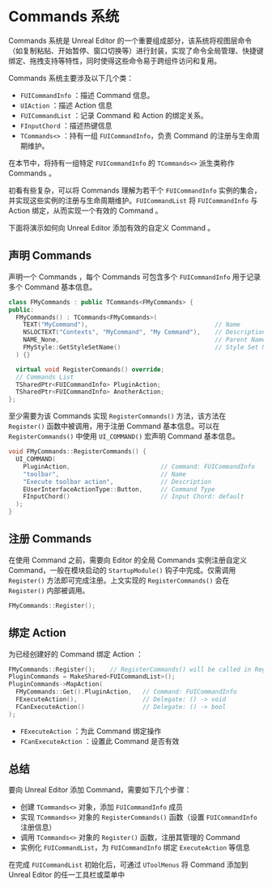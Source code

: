 # Commands 系统

Commands 系统是 Unreal Editor 的一个重要组成部分，该系统将视图层命令（如复制粘贴、开始暂停、窗口切换等）进行封装，实现了命令全局管理、快捷键绑定、拖拽支持等特性，同时使得这些命令易于跨组件访问和复用。

Commands 系统主要涉及以下几个类：

- `FUICommandInfo` ：描述 Command 信息。
- `UIAction` ：描述 Action 信息
- `FUICommandList` ：记录 Command 和 Action 的绑定关系。
- `FInputChord` ：描述热键信息
- `TCommands<>` ：持有一组 `FUICommandInfo`，负责 Command 的注册与生命周期维护。

在本节中，将持有一组特定 `FUICommandInfo` 的 `TCommands<>` 派生类称作 Commands 。

初看有些复杂，可以将 Commands 理解为若干个 `FUICommandInfo` 实例的集合，并实现这些实例的注册与生命周期维护。`FUICommandList` 将 `FUICommandInfo` 与 Action 绑定，从而实现一个有效的 Command 。

下面将演示如何向 Unreal Editor 添加有效的自定义 Command 。

## 声明 Commands

声明一个 Commands ，每个 Commands 可包含多个 `FUICommandInfo` 用于记录多个 Command 基本信息。

```cpp
class FMyCommands : public TCommands<FMyCommands> {
public:
  FMyCommands() : TCommands<FMyCommands>(
    TEXT("MyCommand"),                                   // Name
    NSLOCTEXT("Contexts", "MyCommand", "My Command"),    // Description
    NAME_None,                                           // Parent Name
    FMyStyle::GetStyleSetName()                          // Style Set Name
  ) {}

  virtual void RegisterCommands() override;
  // Commands List
  TSharedPtr<FUICommandInfo> PluginAction;
  TSharedPtr<FUICommandInfo> AnotherAction;
};
```

至少需要为该 Commands 实现 `RegisterCommands()` 方法，该方法在 `Register()` 函数中被调用，用于注册 Command 基本信息。可以在 `RegisterCommands()` 中使用 `UI_COMMAND()` 宏声明 Command 基本信息。

```cpp
void FMyCommands::RegisterCommands() {
  UI_COMMAND(
    PluginAction,                         // Command: FUICommandInfo
    "toolbar",                            // Name
    "Execute toolbar action",             // Description
    EUserInterfaceActionType::Button,     // Command Type
    FInputChord()                         // Input Chord: default
  );
}
```

## 注册 Commands

在使用 Command 之前，需要向 Editor 的全局 Commands 实例注册自定义 Command，一般在模块启动的 `StartupModule()` 钩子中完成。仅需调用 `Register()` 方法即可完成注册。上文实现的 `RegisterCommands()` 会在 `Register()` 内部被调用。

```cpp
FMyCommands::Register();
```

## 绑定 Action

为已经创建好的 Command 绑定 Action ：

```cpp
FMyCommands::Register();    // RegisterCommands() will be called in Register()
PluginCommands = MakeShared<FUICommandList>();
PluginCommands->MapAction(
  FMyCommands::Get().PluginAction,   // Command: FUICommandInfo
  FExecuteAction(),                  // Delegate: () -> void
  FCanExecuteAction()                // Delegate: () -> bool
);
```

- `FExecuteAction` ：为此 Command 绑定操作
- `FCanExecuteAction` ：设置此 Command 是否有效

## 总结

要向 Unreal Editor 添加 Command，需要如下几个步骤：

- 创建 `TCommands<>` 对象，添加 `FUICommandInfo` 成员
- 实现 `TCommands<>` 对象的 `RegisterCommands()` 函数（设置 `FUICommandInfo` 注册信息）
- 调用 `TCommands<>` 对象的 `Register()` 函数，注册其管理的 Command
- 实例化 `FUICommandList`，为 `FUICommandInfo` 绑定 `ExecuteAction` 等信息

在完成 `FUICommandList` 初始化后，可通过 `UToolMenus` 将 Command 添加到 Unreal Editor 的任一工具栏或菜单中
